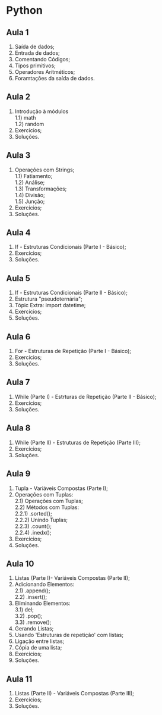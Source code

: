 # **Python**
## Aula 1
1) Saída de dados;
2) Entrada de dados;
3) Comentando Códigos;
4) Tipos primitivos;
5) Operadores Aritméticos;
6) Foramtações da saída de dados.

## Aula 2
1) Introdução à módulos<br>
  1.1) math<br>
  1.2) random<br>
2) Exercícios;
3) Soluções.

## Aula 3
1) Operações com Strings; <br>
  1.1) Fatiamento;<br>
  1.2) Análise;<br>
  1.3) Transformações;<br>
  1.4) Divisão;<br>
  1.5) Junção;<br>
2) Exercícios;
3) Soluções.

## Aula 4
1) If - Estruturas Condicionais (Parte I - Básico);
2) Exercícios;
3) Soluções.

## Aula 5
1) If - Estruturas Condicionais (Parte II - Básico);
2) Estrutura "pseudoternária";
3) Tópic Extra: import datetime;
4) Exercícios;
5) Soluções.

## Aula 6
1) For - Estruturas de Repetição (Parte I - Básico);
2) Exercícios;
3) Soluções.

## Aula 7
1) While (Parte I) - Estrturas de Repetição (Parte II - Básico);
2) Exercícios;
3) Soluções.

## Aula 8
1) While (Parte II) - Estruturas de Repetição (Parte III);
2) Exercícios;
3) Soluções.

## Aula 9
1) Tupla - Variáveis Compostas (Parte I);<br>
2) Operações com Tuplas:<br>
  2.1) Operações com Tuplas;<br>
  2.2) Métodos com Tuplas:<br>
      2.2.1) .sorted();<br>
      2.2.2) Unindo Tuplas;<br>
      2.2.3) .count();<br>
      2.2.4) .inedx();<br>
3) Exercícios;
4) Soluções.

## Aula 10
1) Listas (Parte I)- Variáveis Compostas (Parte II);<br>
2) Adicionando Elementos:<br>
  2.1) .append();<br>
  2.2) .insert();<br>
3) Eliminando Elementos:<br>
  3.1) del;<br>
  3.2) .pop();<br>
  3.3) .remove();<br>
4) Gerando Listas;<br>
5) Usando 'Estruturas de repetição' com listas;
6) Ligação entre listas;
7) Cópia de uma lista;
8) Exercícios;
9) Soluções.

## Aula 11
1) Listas (Parte II) - Variáveis Compostas (Parte III);<br>
2) Exercícios;<br>
3) Soluções.<br>
  
  
  
